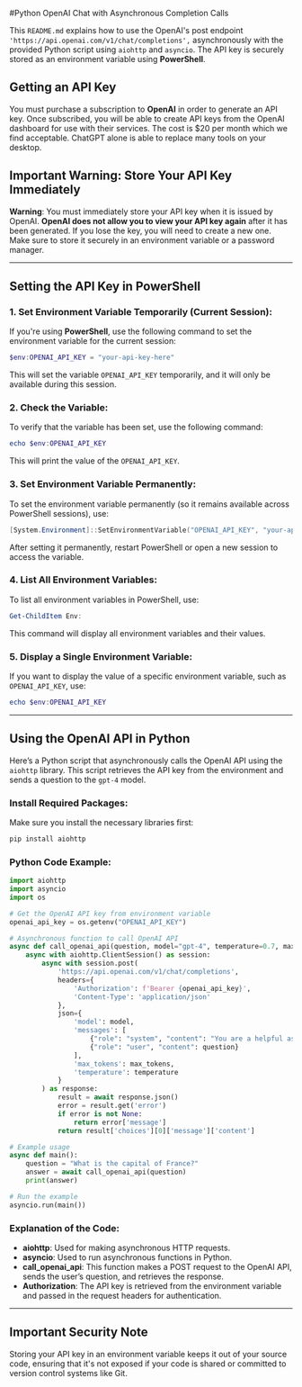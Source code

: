 
#Python OpenAI Chat with Asynchronous Completion Calls

This `README.md` explains how to use the OpenAI's post endpoint ` 'https://api.openai.com/v1/chat/completions',` asynchronously with the provided Python script using `aiohttp` and `asyncio`. The API key is securely stored as an environment variable using **PowerShell**.

## Getting an API Key

You must purchase a subscription to **OpenAI** in order to generate an API key. Once subscribed, you will be able to create API keys from the OpenAI dashboard for use with their services. The cost is $20 per month which we find acceptable.  ChatGPT alone is able to replace many tools on your desktop.

## Important Warning: Store Your API Key Immediately

**Warning**: You must immediately store your API key when it is issued by OpenAI. **OpenAI does not allow you to view your API key again** after it has been generated. If you lose the key, you will need to create a new one. Make sure to store it securely in an environment variable or a password manager.

---

## Setting the API Key in PowerShell

### 1. **Set Environment Variable Temporarily (Current Session)**:
If you're using **PowerShell**, use the following command to set the environment variable for the current session:

```powershell
$env:OPENAI_API_KEY = "your-api-key-here"
```

This will set the variable `OPENAI_API_KEY` temporarily, and it will only be available during this session.

### 2. **Check the Variable**:
To verify that the variable has been set, use the following command:

```powershell
echo $env:OPENAI_API_KEY
```

This will print the value of the `OPENAI_API_KEY`.

### 3. **Set Environment Variable Permanently**:
To set the environment variable permanently (so it remains available across PowerShell sessions), use:

```powershell
[System.Environment]::SetEnvironmentVariable("OPENAI_API_KEY", "your-api-key-here", "User")
```

After setting it permanently, restart PowerShell or open a new session to access the variable.

### 4. **List All Environment Variables**:
To list all environment variables in PowerShell, use:

```powershell
Get-ChildItem Env:
```

This command will display all environment variables and their values.

### 5. **Display a Single Environment Variable**:
If you want to display the value of a specific environment variable, such as `OPENAI_API_KEY`, use:

```powershell
echo $env:OPENAI_API_KEY
```

---

## Using the OpenAI API in Python

Here’s a Python script that asynchronously calls the OpenAI API using the `aiohttp` library. This script retrieves the API key from the environment and sends a question to the `gpt-4` model.

### Install Required Packages:

Make sure you install the necessary libraries first:

```powershell
pip install aiohttp
```

### Python Code Example:

```python
import aiohttp
import asyncio
import os

# Get the OpenAI API key from environment variable
openai_api_key = os.getenv("OPENAI_API_KEY")

# Asynchronous function to call OpenAI API
async def call_openai_api(question, model="gpt-4", temperature=0.7, max_tokens=150):
    async with aiohttp.ClientSession() as session:
        async with session.post(
            'https://api.openai.com/v1/chat/completions',
            headers={
                'Authorization': f'Bearer {openai_api_key}',
                'Content-Type': 'application/json'
            },
            json={
                'model': model,
                'messages': [
                    {"role": "system", "content": "You are a helpful assistant."},
                    {"role": "user", "content": question}
                ],
                'max_tokens': max_tokens,
                'temperature': temperature
            }
        ) as response:
            result = await response.json()
            error = result.get('error')
            if error is not None:
                return error['message']
            return result['choices'][0]['message']['content']

# Example usage
async def main():
    question = "What is the capital of France?"
    answer = await call_openai_api(question)
    print(answer)

# Run the example
asyncio.run(main())
```

### Explanation of the Code:

- **aiohttp**: Used for making asynchronous HTTP requests.
- **asyncio**: Used to run asynchronous functions in Python.
- **call_openai_api**: This function makes a POST request to the OpenAI API, sends the user’s question, and retrieves the response.
- **Authorization**: The API key is retrieved from the environment variable and passed in the request headers for authentication.

---

## Important Security Note

Storing your API key in an environment variable keeps it out of your source code, ensuring that it's not exposed if your code is shared or committed to version control systems like Git.

